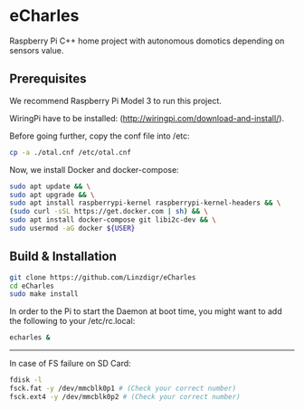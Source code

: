 # eCharles

Raspberry Pi C++ home project with autonomous domotics depending on sensors value.

## Prerequisites
We recommend Raspberry Pi Model 3 to run this project.

WiringPi have to be installed: (http://wiringpi.com/download-and-install/).

Before going further, copy the conf file into /etc:
```sh
cp -a ./otal.cnf /etc/otal.cnf
```

Now, we install Docker and docker-compose:

```sh
sudo apt update && \
sudo apt upgrade && \
sudo apt install raspberrypi-kernel raspberrypi-kernel-headers && \
(sudo curl -sSL https://get.docker.com | sh) && \
sudo apt install docker-compose git libi2c-dev && \
sudo usermod -aG docker ${USER}
```

## Build & Installation

```sh
git clone https://github.com/Linzdigr/eCharles
cd eCharles
sudo make install
```

In order to the Pi to start the Daemon at boot time, you might want to add the following to your /etc/rc.local:

```sh
echarles &
```

-----

In case of FS failure on SD Card:

```sh
fdisk -l
fsck.fat -y /dev/mmcblk0p1 # (Check your correct number)
fsck.ext4 -y /dev/mmcblk0p2 # (Check your correct number)
```
